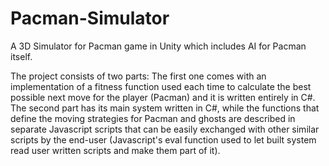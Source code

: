 # Pacman-Simulator
A 3D Simulator for Pacman game in Unity which includes AI for Pacman itself.

The project consists of two parts: 
The first one comes with an implementation of a fitness function used each time to calculate the best possible next move for the player (Pacman) and it is written entirely in C#. 
The second part has its main system written in C#, while the functions that define the moving strategies for Pacman and ghosts are described in separate Javascript scripts that can be easily exchanged with other similar scripts by the end-user (Javascript's eval function used to let built system read user written scripts and make them part of it).
